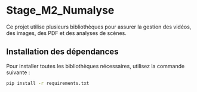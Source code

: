 # Stage_M2_Numalyse

Ce projet utilise plusieurs bibliothèques pour assurer la gestion des vidéos, des images, des PDF et des analyses de scènes.

## Installation des dépendances
Pour installer toutes les bibliothèques nécessaires, utilisez la commande suivante :

```sh
pip install -r requirements.txt
